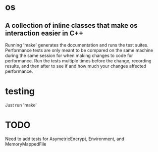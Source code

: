 # os
## A collection of inline classes that make os interaction easier in C++

Running 'make' generates the documentation and runs the test suites. Performance tests are only meant to be compared on the same machine during the same session for when making changes to code for performance. Run the tests multiple times before the change, recording results, and then after to see if and how much your changes affected performance.

# testing
Just run 'make'

# TODO
Need to add tests for AsymetricEncrypt, Environment, and MemoryMappedFile

